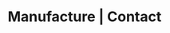 ---
title: "Manufacture | Contact"
image: "images/contact.png"
draft: false

############################# Form ############################
form:
  enable: true
  image: "images/contact.png"

  label: "_Want to discuss technical coaching"
  content: "Precise request or simple curiosity? We are always happy to answer you."
  reason: "Reason for contacting us"
  source: "How did you find out about us?"
  redirect_to: "contact"
  
  sent_messages:
    - item: "Thank you for your message!"
    - item: "We will get back to you within 48 hours to discuss your needs."


############################# office ############################
office:
  enable: true

  mobile: "+33 6 74 90 44 17"
  email: "contact@manufacture.dev"
  location: "59 Boulevard Exelmans, 75016 Paris"
---